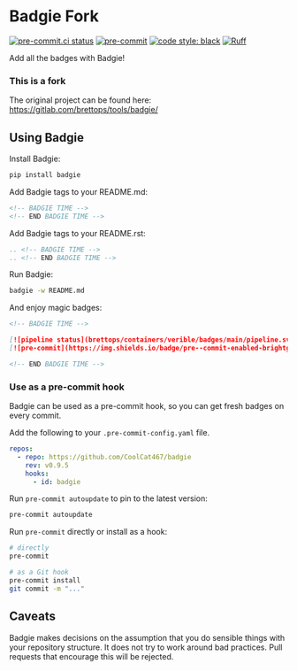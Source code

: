 # Badgie Fork

<!-- BADGIE TIME -->

[![pre-commit.ci status](https://results.pre-commit.ci/badge/github/CoolCat467/badgie/main.svg)](https://results.pre-commit.ci/latest/github/CoolCat467/badgie/main)
[![pre-commit](https://img.shields.io/badge/pre--commit-enabled-brightgreen?logo=pre-commit)](https://github.com/pre-commit/pre-commit)
[![code style: black](https://img.shields.io/badge/code_style-black-000000.svg)](https://github.com/psf/black)
[![Ruff](https://img.shields.io/endpoint?url=https://raw.githubusercontent.com/astral-sh/ruff/main/assets/badge/v2.json)](https://github.com/astral-sh/ruff)

<!-- END BADGIE TIME -->

Add all the badges with Badgie!

### This is a fork

The original project can be found here:
https://gitlab.com/brettops/tools/badgie/

## Using Badgie

Install Badgie:

```bash
pip install badgie
```

Add Badgie tags to your README.md:

```md
<!-- BADGIE TIME -->
<!-- END BADGIE TIME -->
```

Add Badgie tags to your README.rst:

```rst
.. <!-- BADGIE TIME -->
.. <!-- END BADGIE TIME -->
```

Run Badgie:

```bash
badgie -w README.md
```

And enjoy magic badges:

```md
<!-- BADGIE TIME -->

[![pipeline status](brettops/containers/verible/badges/main/pipeline.svg)](brettops/containers/verible/-/commits/main)
[![pre-commit](https://img.shields.io/badge/pre--commit-enabled-brightgreen?logo=pre-commit&logoColor=white)](https://github.com/pre-commit/pre-commit)

<!-- END BADGIE TIME -->
```

### Use as a pre-commit hook

Badgie can be used as a pre-commit hook, so you can get fresh badges on every
commit.

Add the following to your `.pre-commit-config.yaml` file.

```yaml
repos:
  - repo: https://github.com/CoolCat467/badgie
    rev: v0.9.5
    hooks:
      - id: badgie
```

Run `pre-commit autoupdate` to pin to the latest version:

```bash
pre-commit autoupdate
```

Run `pre-commit` directly or install as a hook:

```bash
# directly
pre-commit

# as a Git hook
pre-commit install
git commit -m "..."
```

## Caveats

Badgie makes decisions on the assumption that you do sensible things with your
repository structure. It does not try to work around bad practices. Pull requests that
encourage this will be rejected.
